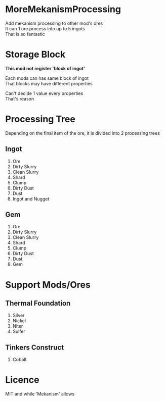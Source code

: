 # MoreMekanismProcessing

Add mekanism processing to other mod's ores<br>
It can 1 ore process into up to 5 ingots<br>
That is so fantastic<br>

# Storage Block

<b>This mod not register 'block of ingot'</b>

Each mods can has same block of ingot<br>
That blocks may have different properties<br>

Can't decide 1 value every properties<br>
That's reason

# Processing Tree

Depending on the final item of the ore, it is divided into 2 processing trees

## Ingot

1. Ore
2. Dirty Slurry
3. Clean Slurry
4. Shard
5. Clump
6. Dirty Dust
7. Dust
8. Ingot and Nugget

## Gem

1. Ore
2. Dirty Slurry
3. Clean Slurry
4. Shard
5. Clump
6. Dirty Dust
7. Dust
8. Gem

# Support Mods/Ores

## Thermal Foundation

1. Silver
2. Nickel
3. Niter
4. Sulfer

## Tinkers Construct

1. Cobalt

# Licence

MIT and while 'Mekanism' allows
